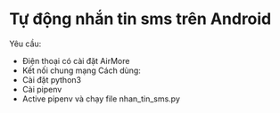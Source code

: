 # Tự động nhắn tin sms trên Android
Yêu cầu:
- Điện thoại có cài đặt AirMore
- Kết nối chung mạng
Cách dùng:
- Cài đặt python3
- Cài pipenv
- Active pipenv và chạy file nhan_tin_sms.py
